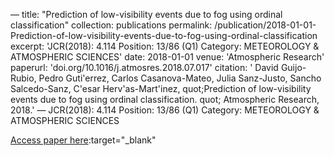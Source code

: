 —
title: "Prediction of low-visibility events due to fog using ordinal classification"
collection: publications
permalink: /publication/2018-01-01-Prediction-of-low-visibility-events-due-to-fog-using-ordinal-classification
excerpt: 'JCR(2018): 4.114 Position: 13/86 (Q1) Category: METEOROLOGY &amp; ATMOSPHERIC SCIENCES'
date: 2018-01-01
venue: 'Atmospheric Research'
paperurl: 'doi.org/10.1016/j.atmosres.2018.07.017'
citation: ' David Guijo-Rubio,  Pedro Guti&apos;errez,  Carlos Casanova-Mateo,  Julia Sanz-Justo,  Sancho Salcedo-Sanz,  C&apos;esar Herv&apos;as-Mart&apos;inez,    quot;Prediction of low-visibility events due to fog using ordinal classification.   quot; Atmospheric Research, 2018.'
—
JCR(2018): 4.114 Position: 13/86 (Q1) Category: METEOROLOGY &amp; ATMOSPHERIC SCIENCES

[Access paper here](doi.org/10.1016/j.atmosres.2018.07.017):target="_blank"